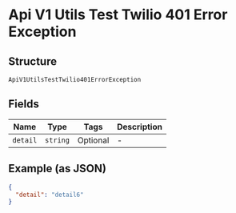 
# Api V1 Utils Test Twilio 401 Error Exception

## Structure

`ApiV1UtilsTestTwilio401ErrorException`

## Fields

| Name | Type | Tags | Description |
|  --- | --- | --- | --- |
| `detail` | `string` | Optional | - |

## Example (as JSON)

```json
{
  "detail": "detail6"
}
```

